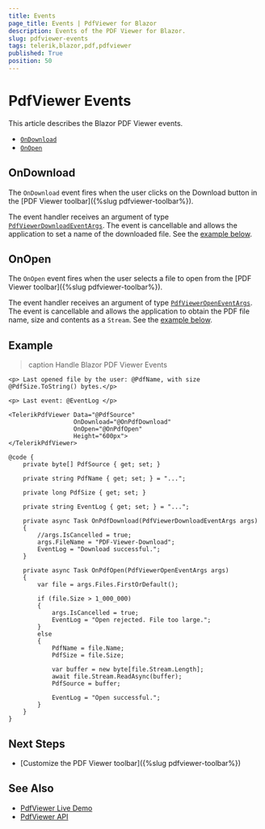 ```yaml
---
title: Events
page_title: Events | PdfViewer for Blazor
description: Events of the PDF Viewer for Blazor.
slug: pdfviewer-events
tags: telerik,blazor,pdf,pdfviewer
published: True
position: 50
---
```


# PdfViewer Events

This article describes the Blazor PDF Viewer events.

* [`OnDownload`](#ondownload)
* [`OnOpen`](#onopen)


## OnDownload

The `OnDownload` event fires when the user clicks on the Download button in the [PDF Viewer toolbar]({%slug pdfviewer-toolbar%}).

The event handler receives an argument of type [`PdfViewerDownloadEventArgs`](/blazor-ui/api/Telerik.Blazor.Components.PdfViewerDownloadEventArgs). The event is cancellable and allows the application to set a name of the downloaded file. See the [example below](#example).


## OnOpen

The `OnOpen` event fires when the user selects a file to open from the [PDF Viewer toolbar]({%slug pdfviewer-toolbar%}).

The event handler receives an argument of type [`PdfViewerOpenEventArgs`](/blazor-ui/api/Telerik.Blazor.Components.PdfViewerOpenEventArgs). The event is cancellable and allows the application to obtain the PDF file name, size and contents as a `Stream`. See the [example below](#example).


## Example

>caption Handle Blazor PDF Viewer Events

````CSHTML
<p> Last opened file by the user: @PdfName, with size @PdfSize.ToString() bytes.</p>

<p> Last event: @EventLog </p>

<TelerikPdfViewer Data="@PdfSource"
                  OnDownload="@OnPdfDownload"
                  OnOpen="@OnPdfOpen"
                  Height="600px">
</TelerikPdfViewer>

@code {
    private byte[] PdfSource { get; set; }

    private string PdfName { get; set; } = "...";

    private long PdfSize { get; set; }

    private string EventLog { get; set; } = "...";

    private async Task OnPdfDownload(PdfViewerDownloadEventArgs args)
    {
        //args.IsCancelled = true;
        args.FileName = "PDF-Viewer-Download";
        EventLog = "Download successful.";
    }

    private async Task OnPdfOpen(PdfViewerOpenEventArgs args)
    {
        var file = args.Files.FirstOrDefault();

        if (file.Size > 1_000_000)
        {
            args.IsCancelled = true;
            EventLog = "Open rejected. File too large.";
        }
        else
        {
            PdfName = file.Name;
            PdfSize = file.Size;

            var buffer = new byte[file.Stream.Length];
            await file.Stream.ReadAsync(buffer);
            PdfSource = buffer;

            EventLog = "Open successful.";
        }
    }
}
````


## Next Steps

* [Customize the PDF Viewer toolbar]({%slug pdfviewer-toolbar%})


## See Also

* [PdfViewer Live Demo](https://demos.telerik.com/blazor-ui/pdfviewer/overview)
* [PdfViewer API](/blazor-ui/api/Telerik.Blazor.Components.TelerikPdfViewer)

